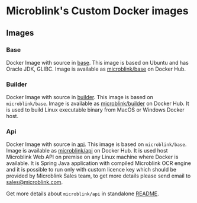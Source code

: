 # Microblink's Custom Docker images

## Images

### Base

Docker Image with source in [base](./base). This image is based on Ubuntu and has Oracle JDK, GLIBC. Image is available as [microblink/base](https://hub.docker.com/r/microblink/base) on Docker Hub.

### Builder

Docker Image with source in [builder](./builder). This image is based on `microblink/base`. Image is available as [microblink/builder](https://hub.docker.com/r/microblink/builder) on Docker Hub. It is used to build Linux executable binary from MacOS or Windows Docker host. 

### Api

Docker Image with source in [api](./api). This image is based on `microblink/base`. Image is available as [microblink/api](https://hub.docker.com/r/microblink/api) on Docker Hub. It is used host Microblink Web API on premise on any Linux machine where Docker is available. It is Spring Java application with compiled Microblink OCR engine and it is possible to run only with custom licence key which should be provided by Microblink Sales team, to get more details please send email to sales@microblink.com. 

Get more details about `microblink/api` in standalone [README](./api).



